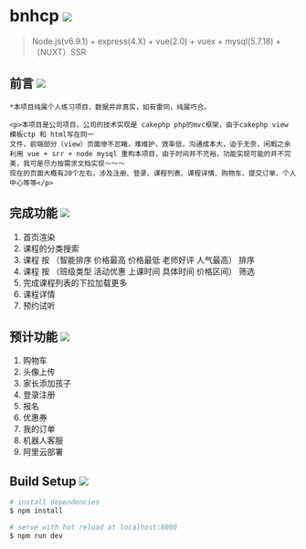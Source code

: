 # bnhcp <img src="https://img.shields.io/badge/bnhcp-v1.0.0-green.svg"/>

> Node.js(v6.9.1) + express(4.X) + vue(2.0) + vuex + mysql(5.7.18) + （NUXT）SSR
## 前言 <img src="https://img.shields.io/badge/preface-v1.0.0-yellowgreen.svg"/>

    *本项目纯属个人练习项目，数据并非真实，如有雷同，纯属巧合。
    
    <p>本项目是公司项目，公司的技术实现是 cakephp php的mvc框架，由于cakephp view 模板ctp 和 html写在同一
    文件，前端部分（view）页面惨不忍睹，难维护，效率低，沟通成本大，迫于无奈，闲暇之余 利用 vue + srr + node mysql 重构本项目，由于时间并不充裕，功能实现可能的并不完美，我可是尽力按需求文档实现～～～
    现在的页面大概有20个左右，涉及注册、登录、课程列表、课程详情、购物车、提交订单、个人中心等等</p>
    
## 完成功能 <img src="https://img.shields.io/badge/complete-v1.0.0-origin.svg"/>

1. 首页渲染
2. 课程的分类搜索
3. 课程 按 （智能排序 价格最高 价格最低 老师好评 人气最高） 排序
4. 课程 按 （班级类型 活动优惠 上课时间 具体时间 价格区间） 筛选
5. 完成课程列表的下拉加载更多 
6. 课程详情
7. 预约试听 

## 预计功能 <img src="https://img.shields.io/badge/estimate-v1.0.0-ff69b4.svg"/>
1. 购物车
2. 头像上传
3. 家长添加孩子
4. 登录注册
5. 报名
6. 优惠券
7. 我的订单
8. 机器人客服
9. 阿里云部署
## Build Setup <img src="https://img.shields.io/badge/build-v1.0.0-blue.svg"/>

``` bash
# install dependencies
$ npm install 

# serve with hot reload at localhost:8080
$ npm run dev



